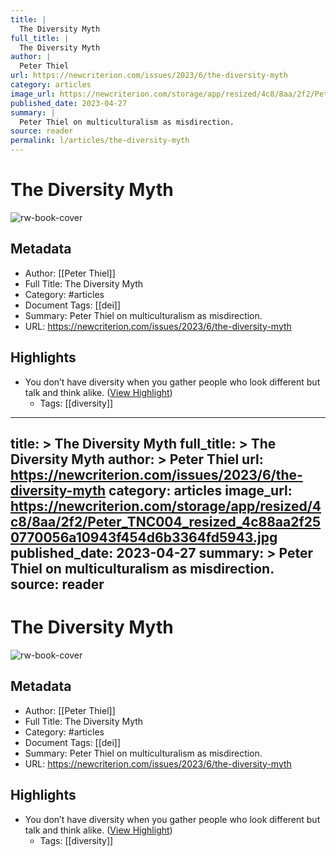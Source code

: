 ```yaml
---
title: |
  The Diversity Myth
full_title: |
  The Diversity Myth
author: |
  Peter Thiel
url: https://newcriterion.com/issues/2023/6/the-diversity-myth
category: articles
image_url: https://newcriterion.com/storage/app/resized/4c8/8aa/2f2/Peter_TNC004_resized_4c88aa2f250770056a10943f454d6b3364fd5943.jpg
published_date: 2023-04-27
summary: |
  Peter Thiel on multiculturalism as misdirection.
source: reader
permalink: l/articles/the-diversity-myth
---
```

# The Diversity Myth

![rw-book-cover](https://newcriterion.com/storage/app/resized/4c8/8aa/2f2/Peter_TNC004_resized_4c88aa2f250770056a10943f454d6b3364fd5943.jpg)

## Metadata
- Author: [[Peter Thiel]]
- Full Title: The Diversity Myth
- Category: #articles
- Document Tags: [[dei]] 
- Summary: Peter Thiel on multiculturalism as misdirection.
- URL: https://newcriterion.com/issues/2023/6/the-diversity-myth

## Highlights
- You don’t have diversity when you gather people who look different but talk and think alike. ([View Highlight](https://read.readwise.io/read/01h7fdp2xe0hkv76m69fcrnrct))
    - Tags: [[diversity]] 


---
title: >
  The Diversity Myth
full_title: >
  The Diversity Myth
author: >
  Peter Thiel
url: https://newcriterion.com/issues/2023/6/the-diversity-myth
category: articles
image_url: https://newcriterion.com/storage/app/resized/4c8/8aa/2f2/Peter_TNC004_resized_4c88aa2f250770056a10943f454d6b3364fd5943.jpg
published_date: 2023-04-27
summary: >
  Peter Thiel on multiculturalism as misdirection.
source: reader
---
# The Diversity Myth

![rw-book-cover](https://newcriterion.com/storage/app/resized/4c8/8aa/2f2/Peter_TNC004_resized_4c88aa2f250770056a10943f454d6b3364fd5943.jpg)

## Metadata
- Author: [[Peter Thiel]]
- Full Title: The Diversity Myth
- Category: #articles
- Document Tags: [[dei]] 
- Summary: Peter Thiel on multiculturalism as misdirection.
- URL: https://newcriterion.com/issues/2023/6/the-diversity-myth

## Highlights
- You don’t have diversity when you gather people who look different but talk and think alike. ([View Highlight](https://read.readwise.io/read/01h7fdp2xe0hkv76m69fcrnrct))
    - Tags: [[diversity]] 


